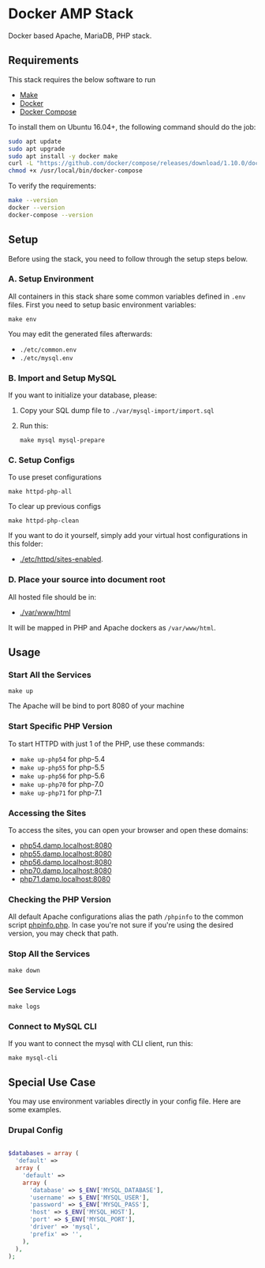 # Docker AMP Stack

Docker based Apache, MariaDB, PHP stack.


## Requirements

This stack requires the below software to run

 * [Make][gnumake]
 * [Docker][docker]
 * [Docker Compose][docker-compose]

[docker]: https://www.docker.com/
[docker-compose]: https://docs.docker.com/compose/
[gnumake]: https://www.gnu.org/software/make/

To install them on Ubuntu 16.04+, the following command should do the job:

```bash
sudo apt update
sudo apt upgrade
sudo apt install -y docker make
curl -L "https://github.com/docker/compose/releases/download/1.10.0/docker-compose-$(uname -s)-$(uname -m)" -o /usr/local/bin/docker-compose
chmod +x /usr/local/bin/docker-compose
```

To verify the requirements:

```bash
make --version
docker --version
docker-compose --version
```

## Setup

Before using the stack, you need to follow through the setup steps below.

### A. Setup Environment

All containers in this stack share some common variables defined in `.env`
files. First you need to setup basic environment variables:

```
make env
```

You may edit the generated files afterwards:

 * `./etc/common.env`
 * `./etc/mysql.env`

### B. Import and Setup MySQL

If you want to initialize your database, please:

1. Copy your SQL dump file to `./var/mysql-import/import.sql`

2. Run this:
    ```
    make mysql mysql-prepare
    ```

### C. Setup Configs

To use preset configurations
```
make httpd-php-all
```

To clear up previous configs
```
make httpd-php-clean
```

If you want to do it yourself, simply add your virtual host configurations in
this folder:

  * [./etc/httpd/sites-enabled](etc/httpd/sites-enabled).

### D. Place your source into document root

All hosted file should be in:

 * [./var/www/html](var/www/html)

It will be mapped in PHP and Apache dockers as `/var/www/html`.


## Usage

### Start All the Services

```
make up
```

The Apache will be bind to port 8080 of your machine

### Start Specific PHP Version

To start HTTPD with just 1 of the PHP, use these commands:

 * `make up-php54` for php-5.4
 * `make up-php55` for php-5.5
 * `make up-php56` for php-5.6
 * `make up-php70` for php-7.0
 * `make up-php71` for php-7.1

### Accessing the Sites

To access the sites, you can open your browser and open these domains:

* [php54.damp.localhost:8080](http://php54.damp.localhost:8080)
* [php55.damp.localhost:8080](http://php55.damp.localhost:8080)
* [php56.damp.localhost:8080](http://php56.damp.localhost:8080)
* [php70.damp.localhost:8080](http://php70.damp.localhost:8080)
* [php71.damp.localhost:8080](http://php71.damp.localhost:8080)

### Checking the PHP Version

All default Apache configurations alias the path `/phpinfo` to the common
script [phpinfo.php](var/www/common/phpinfo.php). In case you're not sure if
you're using the desired version, you may check that path.

### Stop All the Services

```
make down
```

### See Service Logs

```
make logs
```

### Connect to MySQL CLI

If you want to connect the mysql with CLI client, run this:

```
make mysql-cli
```

## Special Use Case

You may use environment variables directly in your config file. Here are some
examples.

### Drupal Config

```php

$databases = array (
  'default' =>
  array (
    'default' =>
    array (
      'database' => $_ENV['MYSQL_DATABASE'],
      'username' => $_ENV['MYSQL_USER'],
      'password' => $_ENV['MYSQL_PASS'],
      'host' => $_ENV['MYSQL_HOST'],
      'port' => $_ENV['MYSQL_PORT'],
      'driver' => 'mysql',
      'prefix' => '',
    ),
  ),
);

```
